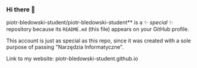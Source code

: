 ### Hi there 👋


piotr-bledowski-student/piotr-bledowski-student** is a ✨ _special_ ✨ repository because its `README.md` (this file) appears on your GitHub profile.

This account is just as special as this repo, since it was created with a sole purpose of passing "Narzędzia Informatyczne".

Link to my website: piotr-bledowski-student.github.io
